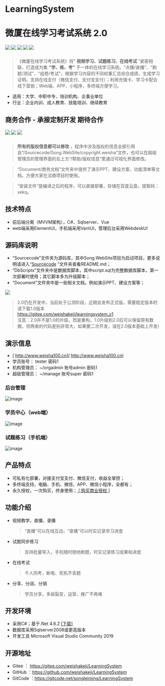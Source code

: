 ﻿# LearningSystem
# 微厦在线学习考试系统 2.0
##### [![](https://img.shields.io/badge/-%E5%AE%98%E6%96%B9%E7%BD%91%E7%AB%99-blue)](http://www.weishakeji.net) [![](https://img.shields.io/badge/help-%E5%9C%A8%E7%BA%BF%E5%B8%AE%E5%8A%A9-orange)](http://www.weisha100.net/) [![](https://img.shields.io/badge/upgrade-%E5%8D%87%E7%BA%A7%E6%97%A5%E5%BF%97-green)](http://www.weishakeji.net/download.html)  [![](https://img.shields.io/badge/QQ%E7%BE%A4-10237400-brightgreen)](https://qm.qq.com/cgi-bin/qm/qr?k=lL7qjJPXlfMnxo4cOd2xr-OMe-_4u8hW&jump_from=webapi&authKey=4vWIzSa9ceJ0Cn6/cDKp08SuOxv4xfGDfMn1ZI//1XG+p5nzeqW9v/PUVdI9gEh+)  [![](https://img.shields.io/badge/%E7%94%B5%E8%AF%9D-400%206015%20615-lightgrey)]()

>《微厦在线学习考试系统》将“ **视频学习、试题练习、在线考试** ”紧密相联，打造成为集 **“学、练、考”** 于一体的在线学习系统。“点播/直播”、“刷题/测试”、“组卷/考试”，根据学习内容的不同权重汇总综合成绩，生成学习证明。支持在线支付（微信支付、支付宝支付）；利用充值卡、学习卡配合线下营销；Web端、APP、小程序，多终端方便学习。

* 适用：大学、中职中专、培训机构、企事业单位
* 行业：企业内训、成人教育、技能培训、继续教育

## 商务合作 - 承接定制开发 期待合作
##### [![](https://img.shields.io/badge/down-%E5%AE%89%E8%A3%85%E6%96%87%E4%BB%B6-blue)](https://pan.baidu.com/s/1koQyvnb0YEutlQomjAwIjg) [![](https://img.shields.io/badge/doc-%E9%A1%B9%E7%9B%AE%E6%96%87%E6%A1%A3-yellow)](https://gitee.com/weishakeji/LearningSystem/tree/master/Document)  [![](https://img.shields.io/badge/QQ-10522779-green)](tencent://AddContact/fromId=45&fromSubId=1&subcmd=all&uin=10522779)

>  **所有的版权信息都可以修改** ，程序中涉及版权的信息全部引用自“/Sourcecode/Song.WebSite/copyright.weisha”文件，也可以在超级管理员的管理界面的左上方“/帮助/版权信息”里通过可视化界面修改。

> “Document/商务文档”文件夹中提供了演示PPT、建设方案、功能清单等文档，方便大家在洽商项目时使用。

> “安装文件”是编译之后的程序，可以直接部署，存储在百度云盘，提取码：xekq。

## 技术特点
 * 前后端分离（MVVM架构），C#、Sqlserver、Vue
 * web端采用ElementUI，手机端采用VantUI，管理后台采用WebdeskUI

## 源码库说明
 * “Sourcecode”文件夹为源码库，其中Song.WebSite项目为启动项目，更多说明请进入“[Sourcecode](https://gitee.com/weishakeji/LearningSystem/tree/master/Sourcecode) ”文件夹查看README.md；
 * “DbScripts”文件夹中是数据库脚本，其中script.sql为完整数据库脚本，第一次部署时使用；其它脚本多为升级脚本；
 * “Document”文件夹中是一些相关文档，例如演示PPT、建设方案等；

![](https://img.shields.io/badge/version-%E9%87%8D%E8%A6%81%E6%8F%90%E7%A4%BA-red)

>2.0仍在开发中，当前处于公测阶段，近期会发布正式版，需要稳定版本的请下载1.0版本
<br/><a href="https://gitee.com/weishakeji/learningsystem_v1" target="_blank">https://gitee.com/weishakeji/learningsystem_v1</a> 
<br/>注意：2.0并不是1.0的升级，而是重构，1.0升级到2.0后可以保留原有数据，但两者的代码差别非常大，如果要二次开发，请在2.0版本基础上开发）

## 演示信息
 * [ http://www.weisha100.cn]( http://www.weisha100.cn) 
 * 学员账号： tester 密码1
 * 机构管理员： ~/orgadmin 账号admin 密码1
 * 超级管理员： ~/manage  账号super 密码1

### 后台管理
![image](https://gitee.com/weishakeji/LearningSystem/raw/master/Document/Images/%E6%9C%BA%E6%9E%84%E7%AE%A1%E7%90%864.png)
### 学员中心（web端）
![image](https://gitee.com/weishakeji/LearningSystem/raw/master/Document/Images/%E5%AD%A6%E5%91%98%E4%B8%AD%E5%BF%83-web.png)
### 试题练习（手机端）
![image](https://gitee.com/weishakeji/LearningSystem/raw/master/Document/Images/%E8%AF%95%E9%A2%98%E7%BB%83%E4%B9%A0(mobi).png)

## 产品特点
* 可私有化部署，对接支付宝支付、微信支付，收益全掌控；
* 多终端支持，电脑、手机、微信、APP、微信小程序，全都有；
* 永久授权，一次购买，终身使用；<a href="https://shop35387540.taobao.com/" target="_blank" size=12> [ 购买商业授权 ] </a>

## 功能介绍
* 视频教学，直播、录播
   > “直播”可以在线互动，“录播”可以时实记录学习进度

* 试题同步练习
   > 支持批量导入，手机随时随地刷题，时实记录练习成果和进度

* 在线考试
   > 千人同考，断电、死机不丢题
   
* 分享、分润、分销
   > 学员分享，多级裂变，运营、推广不再难




## 开发环境
* 采用C#；基于.Net 4.6.2 <a href="https://download.visualstudio.microsoft.com/download/pr/8e396c75-4d0d-41d3-aea8-848babc2736a/80b431456d8866ebe053eb8b81a168b3/ndp462-kb3151800-x86-x64-allos-enu.exe" target="_blank" size=12>[下载]</a>
* 数据库采用Sqlserver2008或更高版本
* 开发工具 Microsoft Visual Studio Community 2019

## 开源地址
* Gitee ： <a href="https://gitee.com/weishakeji/LearningSystem" target="_blank">https://gitee.com/weishakeji/LearningSystem</a> 
* GitHub ：<a href="https://github.com/weishakeji/LearningSystem" target="_blank">https://github.com/weishakeji/LearningSystem</a> 
* GitCode ：<a href="https://gitcode.net/songleiming/LearningSystem" target="_blank">https://gitcode.net/songleiming/LearningSystem</a> 



